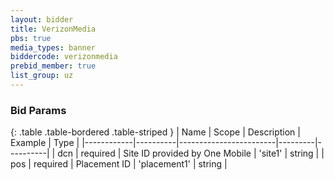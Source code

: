 ```yaml
---
layout: bidder
title: VerizonMedia
pbs: true
media_types: banner
biddercode: verizonmedia
prebid_member: true
list_group: uz
---
```


### Bid Params

{: .table .table-bordered .table-striped }
| Name       | Scope    | Description            | Example | Type     |
|------------|----------|------------------------|---------|----------|
| dcn | required | Site ID provided by One Mobile | 'site1' | string |
| pos | required | Placement ID | 'placement1' | string |
